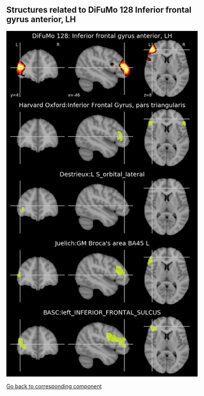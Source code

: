 


## Structures related to DiFuMo 128 Inferior frontal gyrus anterior, LH

![32](32.jpg "Structures related to DiFuMo 128 Inferior frontal gyrus anterior, LH")

[Go back to corresponding component](https://parietal-inria.github.io/DiFuMo/128/html/32.html)